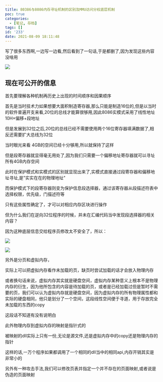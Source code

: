 ```yaml
---
title: 80386与8086内存寻址机制的区别及MMU访问分权底层机制
poc: true
categories:
  - [笔记, 存档]
tags: []
id: '233'
date: 2021-08-09 18:11:48
---
```


写了很多东西啊,一边写一边看,然后看到了一句话,于是都删了,因为发现这些内容没啥用

![](https://raw.githubusercontent.com/Valkierja/ALLPIC/main/img/202303172108944.png)

## 现在可公开的信息

首先要理解各种机制再历史上出现的时间顺序和因果顺序

首先是当时技术力如果想要大面积制造寄存器,那么只能是制造16位的,但是以当时的软件普遍开支来看,20位的总线才能算很够用,因此8086实模式采用了线性地址10H×偏移+段地址

但是发展到32位之后,20位的总线已经不需要使用两个16位寄存器填满数据了,相反还需要扩大总线为32位

当时眼光来看 4GB的空间已经十分够用,所以就保持了这样

但是段寄存器就显得毫无用处了,因为我们只需要一个偏移地址寄存器就可以寻址所有4GB内存空间

此时在保护模式和实模式的区别就显现出来了,实模式直接通过段寄存器和偏移地址寻址,是"实实在在的物理地址"

而保护模式下的段寄存器则变为保护信息段选择器，通过该寄存器从段描述符表中选择权限，优先级，门描述符等

只有这些属性确定了，才可以对相应内存区块进行操作

但为什么我们在逆向32位程序的时候，并未在汇编代码当中发现段选择器的相关内容？

因为这种底层信息交给程序员修改太不安全了，所以：

![](https://raw.githubusercontent.com/Valkierja/ALLPIC/main/img/202303172107409.png)

![](https://raw.githubusercontent.com/Valkierja/ALLPIC/main/img/202303172108648.png)

另外是分页和虚拟内存，

实际上可以把虚拟内存看作未加载的页，缺页时尝试加载的话才会放入物理内存

或者换句话来说，虚拟内存其实就是硬盘空间，虚拟内存某种意义上根本不是物理内存的衍生，因为他所包含的内容是待加载的页，或者是已经加载过但是暂时不需要的页，我们可以认为虚拟内存就是硬盘空间，因为虚拟内存的所有物理属性都和实际的硬盘相同，他只是划分了一个空间，这段线性空间便于寻道，用于存放完全未加载的东西的copy

这段话不知道有没有说明白

此外物理内存到虚拟内存的映射是指针式的

被映射的dll实际上只有一份,无论是源文件,还是虚拟内存中的copy还是物理内存的指针

这样的话,一万个程序如果都调用了一个相同的dll当中的相同api,内存开销其实是非常小的

另外有一种攻击手法,我们可以修改页表并指定一个并不存在的页面映射,或者说是伪造的页面映射